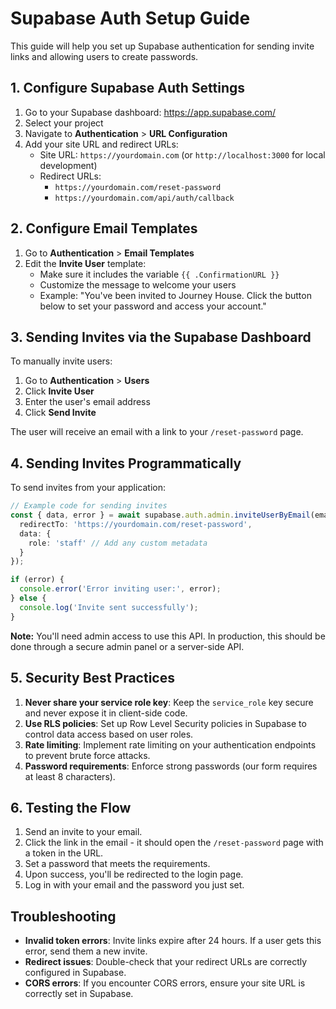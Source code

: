 # Supabase Auth Setup Guide

This guide will help you set up Supabase authentication for sending invite links and allowing users to create passwords.

## 1. Configure Supabase Auth Settings

1. Go to your Supabase dashboard: https://app.supabase.com/
2. Select your project
3. Navigate to **Authentication** > **URL Configuration**
4. Add your site URL and redirect URLs:
   - Site URL: `https://yourdomain.com` (or `http://localhost:3000` for local development)
   - Redirect URLs: 
     - `https://yourdomain.com/reset-password`
     - `https://yourdomain.com/api/auth/callback`

## 2. Configure Email Templates

1. Go to **Authentication** > **Email Templates**
2. Edit the **Invite User** template:
   - Make sure it includes the variable `{{ .ConfirmationURL }}`
   - Customize the message to welcome your users
   - Example: "You've been invited to Journey House. Click the button below to set your password and access your account."

## 3. Sending Invites via the Supabase Dashboard

To manually invite users:

1. Go to **Authentication** > **Users**
2. Click **Invite User**
3. Enter the user's email address
4. Click **Send Invite**

The user will receive an email with a link to your `/reset-password` page.

## 4. Sending Invites Programmatically

To send invites from your application:

```typescript
// Example code for sending invites
const { data, error } = await supabase.auth.admin.inviteUserByEmail(email, {
  redirectTo: 'https://yourdomain.com/reset-password',
  data: {
    role: 'staff' // Add any custom metadata
  }
});

if (error) {
  console.error('Error inviting user:', error);
} else {
  console.log('Invite sent successfully');
}
```

**Note:** You'll need admin access to use this API. In production, this should be done through a secure admin panel or a server-side API.

## 5. Security Best Practices

1. **Never share your service role key**: Keep the `service_role` key secure and never expose it in client-side code.
2. **Use RLS policies**: Set up Row Level Security policies in Supabase to control data access based on user roles.
3. **Rate limiting**: Implement rate limiting on your authentication endpoints to prevent brute force attacks.
4. **Password requirements**: Enforce strong passwords (our form requires at least 8 characters).

## 6. Testing the Flow

1. Send an invite to your email.
2. Click the link in the email - it should open the `/reset-password` page with a token in the URL.
3. Set a password that meets the requirements.
4. Upon success, you'll be redirected to the login page.
5. Log in with your email and the password you just set.

## Troubleshooting

- **Invalid token errors**: Invite links expire after 24 hours. If a user gets this error, send them a new invite.
- **Redirect issues**: Double-check that your redirect URLs are correctly configured in Supabase.
- **CORS errors**: If you encounter CORS errors, ensure your site URL is correctly set in Supabase. 